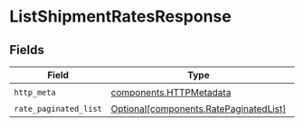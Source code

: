 # ListShipmentRatesResponse


## Fields

| Field                                                                                  | Type                                                                                   | Required                                                                               | Description                                                                            |
| -------------------------------------------------------------------------------------- | -------------------------------------------------------------------------------------- | -------------------------------------------------------------------------------------- | -------------------------------------------------------------------------------------- |
| `http_meta`                                                                            | [components.HTTPMetadata](../../models/components/httpmetadata.md)                     | :heavy_check_mark:                                                                     | N/A                                                                                    |
| `rate_paginated_list`                                                                  | [Optional[components.RatePaginatedList]](../../models/components/ratepaginatedlist.md) | :heavy_minus_sign:                                                                     | N/A                                                                                    |